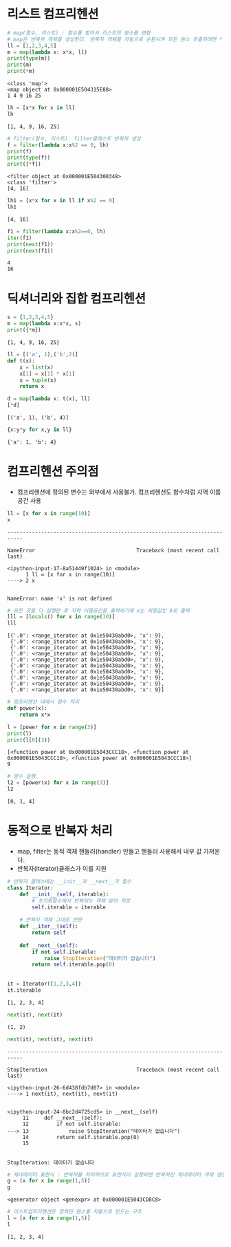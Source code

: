# 리스트 컴프리헨션


```python
# map(함수, 리스트) : 함수를 받아서 리스트의 원소를 변형
# map은 반복자 객체를 생성한다. 반복자 객체를 자동으로 순환시켜 모든 원소 추출하려면 * 붙여야 한다
ll = [1,2,3,4,5]
m = map(lambda x: x*x, ll)
print(type(m))
print(m)
print(*m)
```

    <class 'map'>
    <map object at 0x000001E504315E88>
    1 4 9 16 25
    


```python
lh = [x*x for x in ll]
lh
```




    [1, 4, 9, 16, 25]




```python
# filter(함수, 리스트): filter클래스도 반복자 생성
f = filter(lambda x:x%2 == 0, lh)
print(f)
print(type(f))
print([*f])
```

    <filter object at 0x000001E504300348>
    <class 'filter'>
    [4, 16]
    


```python
lh1 = [x*x for x in ll if x%2 == 0]
lh1
```




    [4, 16]




```python
f1 = filter(lambda x:x%2==0, lh)
iter(f1)
print(next(f1))
print(next(f1))
```

    4
    16
    

# 딕셔너리와 집합 컴프리헨션


```python
s = {1,2,3,4,5}
m = map(lambda x:x*x, s)
print({*m})
```

    {1, 4, 9, 16, 25}
    


```python
ll = [('a', 1),('b',2)]
def t(x):
    x = list(x)
    x[1] = x[1] * x[1]
    x = tuple(x)
    return x

d = map(lambda x: t(x), ll)
[*d]
```




    [('a', 1), ('b', 4)]




```python
{x:y*y for x,y in ll}
```




    {'a': 1, 'b': 4}



# 컴프리헨션 주의점
- 컴프리헨션에 정의된 변수는 외부에서 사용불가. 컴프리헨션도 함수처럼 지역 이름공간 사용


```python
ll = [x for x in range(10)]
x
```


    ---------------------------------------------------------------------------

    NameError                                 Traceback (most recent call last)

    <ipython-input-17-8a51449f1024> in <module>
          1 ll = [x for x in range(10)]
    ----> 2 x
    

    NameError: name 'x' is not defined



```python
# 모든 것을 다 실행한 후 지역 이름공간을 출력하기에 x는 최종값인 9로 출력
lll = [locals() for x in range(10)]
lll
```




    [{'.0': <range_iterator at 0x1e50430abd0>, 'x': 9},
     {'.0': <range_iterator at 0x1e50430abd0>, 'x': 9},
     {'.0': <range_iterator at 0x1e50430abd0>, 'x': 9},
     {'.0': <range_iterator at 0x1e50430abd0>, 'x': 9},
     {'.0': <range_iterator at 0x1e50430abd0>, 'x': 9},
     {'.0': <range_iterator at 0x1e50430abd0>, 'x': 9},
     {'.0': <range_iterator at 0x1e50430abd0>, 'x': 9},
     {'.0': <range_iterator at 0x1e50430abd0>, 'x': 9},
     {'.0': <range_iterator at 0x1e50430abd0>, 'x': 9},
     {'.0': <range_iterator at 0x1e50430abd0>, 'x': 9}]




```python
# 컴프리헨션 내에서 함수 처리
def power(x):
    return x*x

l = [power for x in range(3)]
print(l)
print(l[0](3))
```

    [<function power at 0x000001E5043CCC18>, <function power at 0x000001E5043CCC18>, <function power at 0x000001E5043CCC18>]
    9
    


```python
# 함수 실행
l2 = [power(x) for x in range(3)]
l2
```




    [0, 1, 4]



# 동적으로 반복자 처리
- map, filter는 동적 객체 핸들러(handler) 만들고 핸들러 사용해서 내부 값 가져온다.
- 반복자(iterator)클래스가 이를 지원


```python
# 반복자 클래스에는 __init__과 __next__가 필수
class Iterator:
    def __init__(self, iterable):
        # 초기화함수에서 반복되는 객체 받아 저장
        self.iterable = iterable
    
    # 반복자 객체 그대로 반환
    def __iter__(self):
        return self
    
    def __next__(self):
        if not self.iterable:
            raise StopIteration("데이터가 없습니다")
        return self.iterable.pop(0)
    
    
it = Iterator([1,2,3,4])
it.iterable
```




    [1, 2, 3, 4]




```python
next(it), next(it)
```




    (1, 2)




```python
next(it), next(it), next(it)
```


    ---------------------------------------------------------------------------

    StopIteration                             Traceback (most recent call last)

    <ipython-input-26-6d438fdb7d07> in <module>
    ----> 1 next(it), next(it), next(it)
    

    <ipython-input-24-8bc2d4725cd5> in __next__(self)
         11     def __next__(self):
         12         if not self.iterable:
    ---> 13             raise StopIteration("데이터가 없습니다")
         14         return self.iterable.pop(0)
         15 
    

    StopIteration: 데이터가 없습니다



```python
# 제네레이터 표현식 : 반복자를 처리하므로 표현식이 실행되면 반복자인 제네레이터 객체 생성
g = (x for x in range(1,5))
g
```




    <generator object <genexpr> at 0x000001E5043CD8C8>




```python
# 리스트컴프리헨션은 정적인 원소를 자동으로 만드는 구조
l = [x for x in range(1,5)]
l
```




    [1, 2, 3, 4]




```python

```
